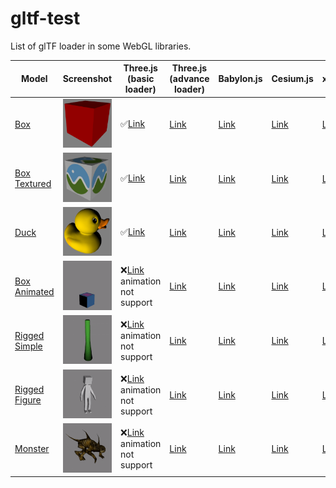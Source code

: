 # gltf-test
List of glTF loader in some WebGL libraries.

| Model                                         | Screenshot                                              | Three.js (basic loader)                                                                              | Three.js (advance loader)                                                     |Babylon.js                                                               |Cesium.js                                                             |xeoEngine                                                                |GLBoost                                                                |
|-----------------------------------------------|---------------------------------------------------------|------------------------------------------------------------------------------------------------------|-------------------------------------------------------------------------------|-------------------------------------------------------------------------|----------------------------------------------------------------------|-------------------------------------------------------------------------|-----------------------------------------------------------------------|
|[Box](sampleModels/Box)                        |![](sampleModels/Box/screenshot/screenshot.png)          |:white_check_mark:[Link](https://cx20.github.io/gltf-test/examples/threejs_basic/Box/)                |[Link](https://cx20.github.io/gltf-test/examples/threejs_advance/Box/)         |[Link](https://cx20.github.io/gltf-test/examples/babylonjs/Box/)         |[Link](https://cx20.github.io/gltf-test/examples/cesium/Box/)         |[Link](https://cx20.github.io/gltf-test/examples/xeoengine/Box/)         |[Link](https://cx20.github.io/gltf-test/examples/glboost/Box/)         |
|[Box Textured](sampleModels/BoxTextured)       |![](sampleModels/BoxTextured/screenshot/screenshot.png)  |:white_check_mark:[Link](https://cx20.github.io/gltf-test/examples/threejs_basic/BoxTextured/)        |[Link](https://cx20.github.io/gltf-test/examples/threejs_advance/BoxTextured/) |[Link](https://cx20.github.io/gltf-test/examples/babylonjs/BoxTextured/) |[Link](https://cx20.github.io/gltf-test/examples/cesium/BoxTextured/) |[Link](https://cx20.github.io/gltf-test/examples/xeoengine/BoxTextured/) |[Link](https://cx20.github.io/gltf-test/examples/glboost/BoxTextured/) |
|[Duck](sampleModels/Duck)                      |![](sampleModels/Duck/screenshot/screenshot.png)         |:white_check_mark:[Link](https://cx20.github.io/gltf-test/examples/threejs_basic/Duck/)               |[Link](https://cx20.github.io/gltf-test/examples/threejs_advance/Duck/)        |[Link](https://cx20.github.io/gltf-test/examples/babylonjs/Duck/)        |[Link](https://cx20.github.io/gltf-test/examples/cesium/Duck/)        |[Link](https://cx20.github.io/gltf-test/examples/xeoengine/Duck/)        |[Link](https://cx20.github.io/gltf-test/examples/glboost/Duck/)        |
|[Box Animated](sampleModels/BoxAnimated)       |![](sampleModels/BoxAnimated/screenshot/screenshot.gif)  |:x:[Link](https://cx20.github.io/gltf-test/examples/threejs_basic/BoxAnimated/) animation not support |[Link](https://cx20.github.io/gltf-test/examples/threejs_advance/BoxAnimated/) |[Link](https://cx20.github.io/gltf-test/examples/babylonjs/BoxAnimated/) |[Link](https://cx20.github.io/gltf-test/examples/cesium/BoxAnimated/) |[Link](https://cx20.github.io/gltf-test/examples/xeoengine/BoxAnimated/) |[Link](https://cx20.github.io/gltf-test/examples/glboost/BoxAnimated/) |
|[Rigged Simple](sampleModels/RiggedSimple)     |![](sampleModels/RiggedSimple/screenshot/screenshot.gif) |:x:[Link](https://cx20.github.io/gltf-test/examples/threejs_basic/RiggedSimple/) animation not support|[Link](https://cx20.github.io/gltf-test/examples/threejs_advance/RiggedSimple/)|[Link](https://cx20.github.io/gltf-test/examples/babylonjs/RiggedSimple/)|[Link](https://cx20.github.io/gltf-test/examples/cesium/RiggedSimple/)|[Link](https://cx20.github.io/gltf-test/examples/xeoengine/RiggedSimple/)|[Link](https://cx20.github.io/gltf-test/examples/glboost/RiggedSimple/)|
|[Rigged Figure](sampleModels/RiggedFigure)     |![](sampleModels/RiggedFigure/screenshot/screenshot.gif) |:x:[Link](https://cx20.github.io/gltf-test/examples/threejs_basic/RiggedFigure/) animation not support|[Link](https://cx20.github.io/gltf-test/examples/threejs_advance/RiggedFigure/)|[Link](https://cx20.github.io/gltf-test/examples/babylonjs/RiggedFigure/)|[Link](https://cx20.github.io/gltf-test/examples/cesium/RiggedFigure/)|[Link](https://cx20.github.io/gltf-test/examples/xeoengine/RiggedFigure/)|[Link](https://cx20.github.io/gltf-test/examples/glboost/RiggedFigure/)|
|[Monster](sampleModels/Monster)                |![](sampleModels/Monster/screenshot/screenshot.gif)      |:x:[Link](https://cx20.github.io/gltf-test/examples/threejs_basic/Monster/) animation not support     |[Link](https://cx20.github.io/gltf-test/examples/threejs_advance/Monster/)     |[Link](https://cx20.github.io/gltf-test/examples/babylonjs/Monster/)     |[Link](https://cx20.github.io/gltf-test/examples/cesium/Monster/)     |[Link](https://cx20.github.io/gltf-test/examples/xeoengine/Monster/)     |[Link](https://cx20.github.io/gltf-test/examples/glboost/Monster/)     |
